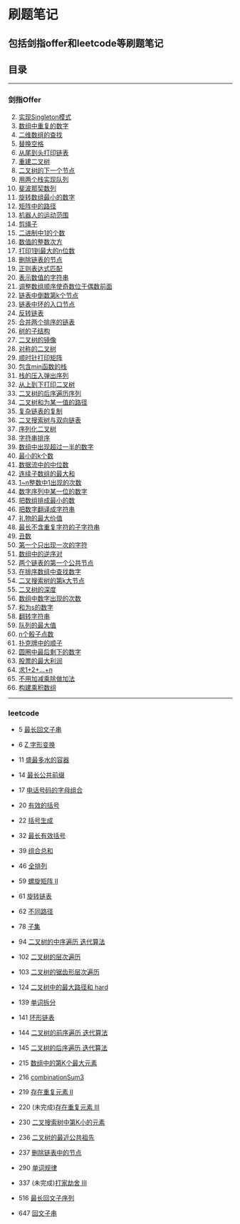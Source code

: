 # 刷题笔记 
## 包括剑指offer和leetcode等刷题笔记
## 目录
***
### 剑指Offer 
2. [实现Singleton模式](./src/sword2offer/q2)
3. [数组中重复的数字](./src/sword2offer/q3)
4. [二维数组的查找](./src/sword2offer/q4)
5. [替换空格](./src/sword2offer/q5)
6. [从尾到头打印链表](./src/sword2offer/q6)
7. [重建二叉树](./src/sword2offer/q7)
8. [二叉树的下一个节点](./src/sword2offer/q8)
9. [用两个栈实现队列](./src/sword2offer/q9)
10. [斐波那契数列](./src/sword2offer/q10)
11. [旋转数组最小的数字](./src/sword2offer/q11)
12. [矩阵中的路径](./src/sword2offer/q12)
13. [机器人的运动范围](./src/sword2offer/q13)
14. [剪绳子](./src/sword2offer/q14)
15. [二进制中1的个数](./src/sword2offer/q15)
16. [数值的整数次方](./src/sword2offer/q16)
17. [打印1到最大的n位数](./src/sword2offer/q17)
18. [删除链表的节点](./src/sword2offer/q18)
19. [正则表达式匹配](./src/sword2offer/q19)
20. [表示数值的字符串](./src/sword2offer/q20)
21. [调整数组顺序使奇数位于偶数前面](./src/sword2offer/q21)
22. [链表中倒数第k个节点](./src/sword2offer/q22)
23. [链表中环的入口节点](./src/sword2offer/q23)
24. [反转链表](./src/sword2offer/q24)
25. [合并两个排序的链表](./src/sword2offer/q25)
26. [树的子结构](./src/sword2offer/q26)
27. [二叉树的镜像](./src/sword2offer/q27)
28. [对称的二叉树](./src/sword2offer/q28)
29. [顺时针打印矩阵](./src/sword2offer/q29)
30. [包含min函数的栈](./src/sword2offer/q30)
31. [栈的压入弹出序列](./src/sword2offer/q31)
32. [从上到下打印二叉树](./src/sword2offer/q32)
33. [二叉树的后序遍历序列](./src/sword2offer/q33)
34. [二叉树和为某一值的路径](./src/sword2offer/q34)
35. [复杂链表的复制](./src/sword2offer/q35)
36. [二叉搜索树与双向链表](./src/sword2offer/q36)
37. [序列化二叉树](./src/sword2offer/q37)
38. [字符串排序](./src/sword2offer/q38)
39. [数组中出现超过一半的数字](./src/sword2offer/q39)
40. [最小的k个数](./src/sword2offer/q40)
41. [数据流中的中位数](./src/sword2offer/q41)
42. [连续子数组的最大和](./src/sword2offer/q42)
43. [1~n整数中1出现的次数](./src/sword2offer/q43)
44. [数字序列中某一位的数字](./src/sword2offer/q44)
45. [把数组排成最小的数](./src/sword2offer/q45)
46. [把数字翻译成字符串](./src/sword2offer/q46)
47. [礼物的最大价值](./src/sword2offer/q47)
48. [最长不含重复字符的子字符串](./src/sword2offer/q48)
49. [丑数](./src/sword2offer/q49)
50. [第一个只出现一次的字符](./src/sword2offer/q50)
51. [数组中的逆序对](./src/sword2offer/q51)
52. [两个链表的第一个公共节点](./src/sword2offer/q52)
53. [在排序数组中查找数字](./src/sword2offer/q53)
54. [二叉搜索树的第k大节点](./src/sword2offer/q54)
55. [二叉树的深度](./src/sword2offer/q55)
56. [数组中数字出现的次数](./src/sword2offer/q56)
57. [和为s的数字](./src/sword2offer/q57)
58. [翻转字符串](./src/sword2offer/q58)
59. [队列的最大值](./src/sword2offer/q59)
60. [n个骰子点数](./src/sword2offer/q60)
61. [扑克牌中的顺子](./src/sword2offer/q61)
62. [圆圈中最后剩下的数字](./src/sword2offer/q62)
63. [股票的最大利润](./src/sword2offer/q63)
64. [求1+2+...+n](./src/sword2offer/q64)
65. [不用加减乘除做加法](./src/sword2offer/q65)
66. [构建乘积数组](./src/sword2offer/q66)

***
### leetcode
- 5 [最长回文子串](./src/leetcode/Q5.java)
- 6 [Z 字形变换](./src/leetcode/Q6.java)
- 11 [盛最多水的容器](./src/leetcode/Q11.java)
- 14 [最长公共前缀](./src/leetcode/Q14.java)
- 17 [电话号码的字母组合](./src/leetcode/Q17.java)
- 20 [有效的括号](./src/leetcode/Q20.java)
- 22 [括号生成](./src/leetcode/Q22.java)
- 32 [最长有效括号](./src/leetcode/Q32.java)
- 39 [组合总和](./src/leetcode/Q39.java)
- 46 [全排列](./src/leetcode/Q46.java)
- 59 [螺旋矩阵 II](./src/leetcode/Q59.java)
- 61 [旋转链表](./src/leetcode/Q61.java)
- 62 [不同路径](./src/leetcode/Q62.java)
- 78 [子集](./src/leetcode/Q78.java)
- 94 [二叉树的中序遍历 迭代算法](./src/leetcode/Q94.java)
- 102 [二叉树的层次遍历](./src/leetcode/Q102.java)
- 103 [二叉树的锯齿形层次遍历](./src/leetcode/Q103.java)
- 124 [二叉树中的最大路径和 hard](./src/leetcode/Q124.java)
- 139 [单词拆分](./src/leetcode/Q139.java)
- 141 [环形链表](./src/leetcode/Q141.java)
- 144 [二叉树的前序遍历 迭代算法](./src/leetcode/Q144.java)
- 145 [二叉树的后序遍历 迭代算法](./src/leetcode/Q145.java)
- 215 [数组中的第K个最大元素](./src/leetcode/Q215.java)
- 216 [combinationSum3](./src/leetcode/Q216.java)
- 219 [存在重复元素 II](./src/leetcode/Q219.java)
- 220 (未完成)[存在重复元素 III](./src/leetcode/Q220.java)
- 230 [二叉搜索树中第K小的元素](./src/leetcode/Q230.java)
- 236 [二叉树的最近公共祖先](./src/leetcode/Q236.java)
- 237 [删除链表中的节点](./src/leetcode/Q237.java)

- 290 [单词规律](./src/leetcode/Q290.java)
- 337 (未完成)[打家劫舍 III](./src/leetcode/Q337.java)
- 516 [最长回文子序列](./src/leetcode/Q516.java)
- 647 [回文子串](./src/leetcode/Q647.java)



